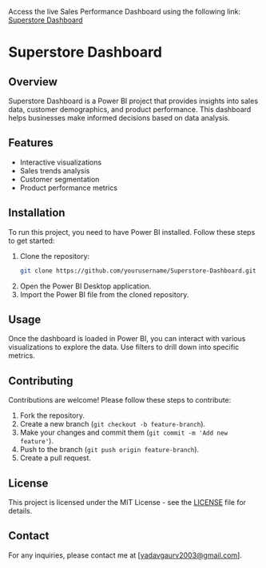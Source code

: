 
Access the live Sales Performance Dashboard using the following link:
[Superstore Dashboard](https://app.powerbi.com/view?r=eyJrIjoiNGY1Y2IwMTUtMTMxZi00ODRhLTg0N2MtZjkzY2FhOTBhOTEyIiwidCI6ImJhZjMzMTIwLTQ1MDktNDRjMS1iZjhlLTQxOGFmMTQ0MGZhYSJ9)

# Superstore Dashboard

## Overview
Superstore Dashboard is a Power BI project that provides insights into sales data, customer demographics, and product performance. This dashboard helps businesses make informed decisions based on data analysis.

## Features
- Interactive visualizations
- Sales trends analysis
- Customer segmentation
- Product performance metrics

## Installation
To run this project, you need to have Power BI installed. Follow these steps to get started:

1. Clone the repository:
   ```bash
   git clone https://github.com/yourusername/Superstore-Dashboard.git
   ```
2. Open the Power BI Desktop application.
3. Import the Power BI file from the cloned repository.

## Usage
Once the dashboard is loaded in Power BI, you can interact with various visualizations to explore the data. Use filters to drill down into specific metrics.

## Contributing
Contributions are welcome! Please follow these steps to contribute:

1. Fork the repository.
2. Create a new branch (`git checkout -b feature-branch`).
3. Make your changes and commit them (`git commit -m 'Add new feature'`).
4. Push to the branch (`git push origin feature-branch`).
5. Create a pull request.

## License
This project is licensed under the MIT License - see the [LICENSE](LICENSE) file for details.

## Contact
For any inquiries, please contact me at [yadavgaurv2003@gmail.com].
